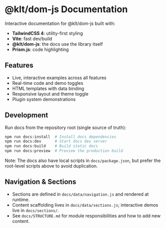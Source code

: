 # @klt/dom-js Documentation

Interactive documentation for @klt/dom-js built with:

- **TailwindCSS 4**: utility-first styling
- **Vite**: fast dev/build
- **@klt/dom-js**: the docs use the library itself
- **Prism.js**: code highlighting

## Features

- Live, interactive examples across all features
- Real-time code and demo toggles
- HTML templates with data binding
- Responsive layout and theme toggle
- Plugin system demonstrations

## Development

Run docs from the repository root (single source of truth):

```bash
npm run docs:install  # Install docs dependencies
npm run docs:dev      # Start docs dev server
npm run docs:build    # Build static docs
npm run docs:preview  # Preview the production build
```

Note: The docs also have local scripts in `docs/package.json`, but prefer the root-level scripts above to avoid duplication.

## Navigation & Sections

- Sections are defined in `docs/data/navigation.js` and rendered at runtime.
- Content scaffolding lives in `docs/data/sections.js`; interactive demos live in `docs/sections/`.
- See `docs/STRUCTURE.md` for module responsibilities and how to add new content.
